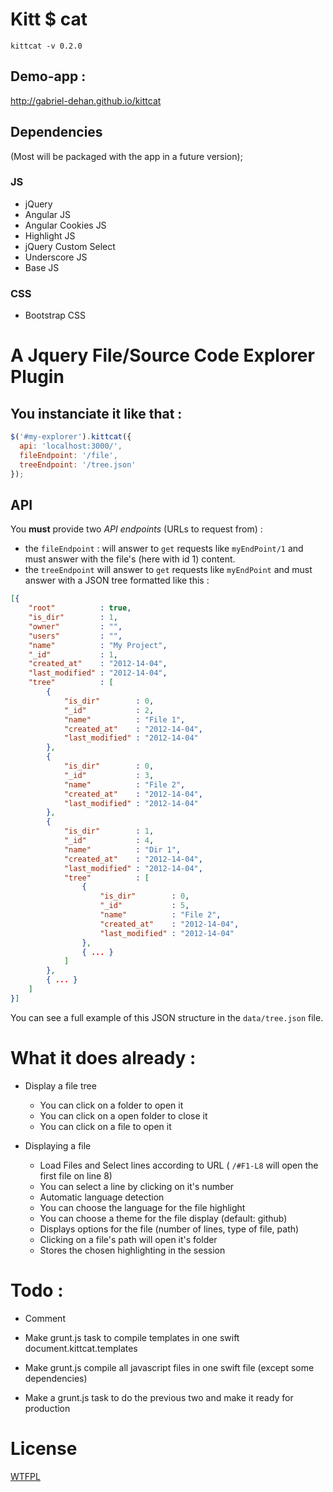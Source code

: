 # Kitt $ cat
`kittcat -v 0.2.0`

## Demo-app :
http://gabriel-dehan.github.io/kittcat

## Dependencies

(Most will be packaged with the app in a future version);

### JS
- jQuery
- Angular JS
- Angular Cookies JS
- Highlight JS
- jQuery Custom Select
- Underscore JS
- Base JS

### CSS
- Bootstrap CSS

# A Jquery File/Source Code Explorer Plugin

## You instanciate it like that :

```javascript
$('#my-explorer').kittcat({
  api: 'localhost:3000/',
  fileEndpoint: '/file',
  treeEndpoint: '/tree.json'
});
```

## API

You __must__ provide two _API endpoints_ (URLs to request from) :

- the `fileEndpoint` : will answer to `get` requests like `myEndPoint/1` and must answer with the file's (here with id 1) content.
- the `treeEndpoint` will answer to `get` requests like `myEndPoint` and must answer with a JSON tree formatted like this :
```json
[{
    "root"          : true,
    "is_dir"        : 1,
    "owner"         : "",
    "users"         : "",
    "name"          : "My Project",
    "_id"           : 1,
    "created_at"    : "2012-14-04",
    "last_modified" : "2012-14-04",
    "tree"          : [
        {
            "is_dir"        : 0,
            "_id"           : 2,
            "name"          : "File 1",
            "created_at"    : "2012-14-04",
            "last_modified" : "2012-14-04"
        },
        {
            "is_dir"        : 0,
            "_id"           : 3,
            "name"          : "File 2",
            "created_at"    : "2012-14-04",
            "last_modified" : "2012-14-04"
        },
        {
            "is_dir"        : 1,
            "_id"           : 4,
            "name"          : "Dir 1",
            "created_at"    : "2012-14-04",
            "last_modified" : "2012-14-04",
            "tree"          : [
                {
                    "is_dir"        : 0,
                    "_id"           : 5,
                    "name"          : "File 2",
                    "created_at"    : "2012-14-04",
                    "last_modified" : "2012-14-04"
                },
                { ... }
            ]
        },
        { ... }
    ]
}]
```

You can see a full example of this JSON structure in the `data/tree.json` file.

# What it does already :

- Display a file tree
  - You can click on a folder to open it
  - You can click on a open folder to close it
  - You can click on a file to open it

- Displaying a file
  - Load Files and Select lines according to URL ( `/#F1-L8` will open the first file on line 8)
  - You can select a line by clicking on it's number
  - Automatic language detection
  - You can choose the language for the file highlight
  - You can choose a theme for the file display (default: github)
  - Displays options for the file (number of lines, type of file, path)
  - Clicking on a file's path will open it's folder
  - Stores the chosen highlighting in the session

# Todo :
- Comment

- Make grunt.js task to compile templates in one swift document.kittcat.templates
- Make grunt.js compile all javascript files in one swift file (except some dependencies)
- Make a grunt.js task to do the previous two and make it ready for production

# License

[WTFPL](http://www.wtfpl.net/)